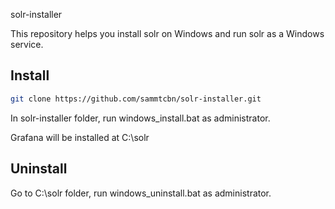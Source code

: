 solr-installer

This repository helps you install solr on Windows and run solr as a Windows service.

## Install

```sh
git clone https://github.com/sammtcbn/solr-installer.git
```

In solr-installer folder, run windows_install.bat as administrator.

Grafana will be installed at C:\solr

## Uninstall 

Go to C:\solr folder, run windows_uninstall.bat as administrator.
